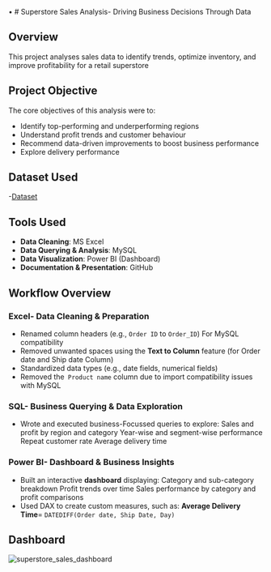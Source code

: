•	# Superstore Sales Analysis- Driving Business Decisions Through Data

## Overview
This project analyses sales data to identify trends, optimize inventory, and improve profitability for a retail superstore
## Project Objective 
The core objectives of this analysis were to:
-	Identify top-performing and underperforming regions
-	Understand profit trends and customer behaviour
-	Recommend data-driven improvements to boost business performance
-	Explore delivery performance

## Dataset Used
-<a href="https://github.com/ShikhaKapruwan/Superstore_sales_analysis/blob/main/superstore_cleaned.csv">Dataset</a>

## Tools Used
-	**Data Cleaning**: MS Excel
-	**Data Querying & Analysis**: MySQL
-	**Data Visualization**: Power BI (Dashboard)
-	**Documentation & Presentation**: GitHub
## Workflow Overview
### Excel- Data Cleaning & Preparation
-	Renamed column headers (e.g., `Order ID` to `Order_ID`) For MySQL compatibility
-	Removed unwanted spaces using the **Text to Column** feature (for Order date and Ship date Column)
-	Standardized data types (e.g., date fields, numerical fields)
-	Removed the` Product name` column due to import compatibility issues with MySQL
### SQL- Business Querying & Data Exploration
-	Wrote and executed business-Focussed queries to explore:
Sales and profit by region and category
Year-wise and segment-wise performance
Repeat customer rate
Average delivery time
### Power BI- Dashboard & Business Insights
-	Built an interactive **dashboard** displaying:
Category and sub-category breakdown
Profit trends over time
Sales performance by category and profit comparisons
-	Used DAX to create custom measures, such as:
**Average Delivery Time**= `DATEDIFF(Order date, Ship Date, Day)`

## Dashboard
![superstore_sales_dashboard](https://github.com/user-attachments/assets/4dab8309-80be-4186-8e2d-eaeec6153b02)


